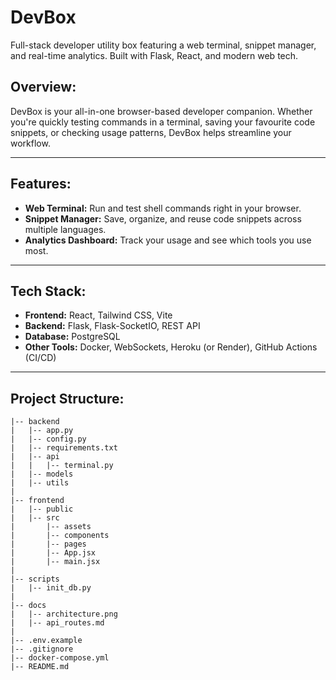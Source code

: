 # DevBox
Full-stack developer utility box featuring a web terminal, snippet manager, and real-time analytics. Built with Flask, React, and modern web tech.

## Overview:

DevBox is your all-in-one browser-based developer companion. Whether you're quickly testing commands in a terminal, saving your favourite code snippets, or checking usage patterns, DevBox helps streamline your workflow.

---

## Features:

- **Web Terminal:** Run and test shell commands right in your browser.
- **Snippet Manager:** Save, organize, and reuse code snippets across multiple languages.
- **Analytics Dashboard:** Track your usage and see which tools you use most.

---

## Tech Stack:

- **Frontend:** React, Tailwind CSS, Vite
- **Backend:** Flask, Flask-SocketIO, REST API
- **Database:** PostgreSQL
- **Other Tools:** Docker, WebSockets, Heroku (or Render), GitHub Actions (CI/CD)

---

## Project Structure:

    |-- backend
    |   |-- app.py
    |   |-- config.py
    |   |-- requirements.txt
    |   |-- api
    |   |   |-- terminal.py
    |   |-- models
    |   |-- utils
    |
    |-- frontend
    |   |-- public
    |   |-- src
    |       |-- assets
    |       |-- components
    |       |-- pages
    |       |-- App.jsx
    |       |-- main.jsx
    |
    |-- scripts
    |   |-- init_db.py
    |
    |-- docs
    |   |-- architecture.png
    |   |-- api_routes.md
    |
    |-- .env.example
    |-- .gitignore
    |-- docker-compose.yml
    |-- README.md

